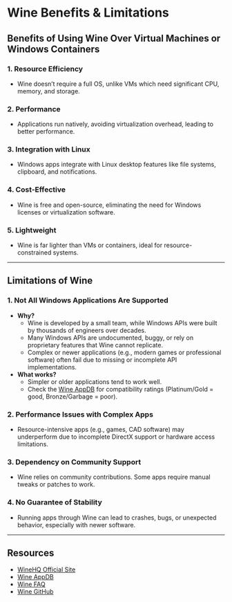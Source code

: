 # Wine Benefits & Limitations

## Benefits of Using Wine Over Virtual Machines or Windows Containers

### 1. **Resource Efficiency**  
   - Wine doesn’t require a full OS, unlike VMs which need significant CPU, memory, and storage.

### 2. **Performance**  
   - Applications run natively, avoiding virtualization overhead, leading to better performance.

### 3. **Integration with Linux**  
   - Windows apps integrate with Linux desktop features like file systems, clipboard, and notifications.

### 4. **Cost-Effective**  
   - Wine is free and open-source, eliminating the need for Windows licenses or virtualization software.

### 5. **Lightweight**  
   - Wine is far lighter than VMs or containers, ideal for resource-constrained systems.

---

## Limitations of Wine

### 1. **Not All Windows Applications Are Supported**  
   - **Why?**  
     - Wine is developed by a small team, while Windows APIs were built by thousands of engineers over decades.  
     - Many Windows APIs are undocumented, buggy, or rely on proprietary features that Wine cannot replicate.  
     - Complex or newer applications (e.g., modern games or professional software) often fail due to missing or incomplete API implementations.  
   - **What works?**  
     - Simpler or older applications tend to work well.  
     - Check the [Wine AppDB](https://appdb.winehq.org/) for compatibility ratings (Platinum/Gold = good, Bronze/Garbage = poor).  

### 2. **Performance Issues with Complex Apps**  
   - Resource-intensive apps (e.g., games, CAD software) may underperform due to incomplete DirectX support or hardware access limitations.

### 3. **Dependency on Community Support**  
   - Wine relies on community contributions. Some apps require manual tweaks or patches to work.

### 4. **No Guarantee of Stability**  
   - Running apps through Wine can lead to crashes, bugs, or unexpected behavior, especially with newer software.

---

## Resources
- [WineHQ Official Site](https://www.winehq.org/)  
- [Wine AppDB](https://appdb.winehq.org/)  
- [Wine FAQ](https://wiki.winehq.org/FAQ)  
- [Wine GitHub](https://github.com/wine-mirror/wine)  
